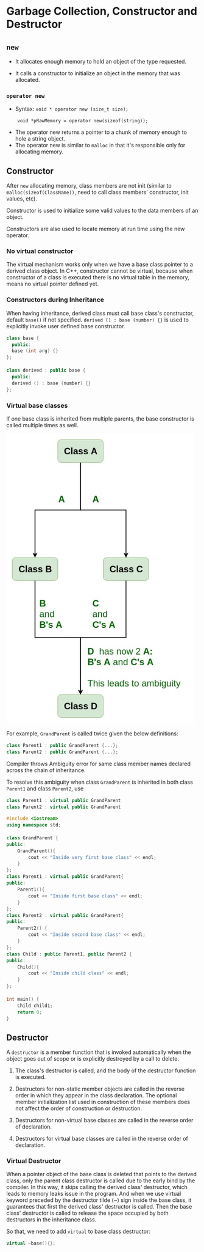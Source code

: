 # Garbage Collection, Constructor and Destructor

## `new`

* It allocates enough memory to hold an object of the type requested.
    
* It calls a constructor to initialize an object in the memory that was allocated.

### `operator new`

* Syntax: `void * operator new (size_t size);`
```
	void *pRawMemory = operator new(sizeof(string));
```

* The operator new returns a pointer to a chunk of memory enough to hole a string object.
* The operator new is similar to `malloc` in that it's responsible only for allocating memory. 

## Constructor

After `new` allocating memory, class members are not init (similar to `malloc(sizeof(ClassName))`, need to call class members' constructor, init values, etc).

Constructor is used to initialize some valid values to the data members of an object.

Constructors are also used to locate memory at run time using the new operator.

### No virtual constructor

The virtual mechanism works only when we have a base class pointer to a derived class object. In C++, constructor cannot be virtual, because when constructor of a class is executed there is no virtual table in the memory, means no virtual pointer defined yet.

### Constructors during Inheritance

When having inheritance, derived class must call base class's constructor, default `base()` if not specified. `derived () : base (number) {}` is used to explicitly invoke user defined base constructor.
```cpp
class base {
  public:
  base (int arg) {}
};

class derived : public base {
  public:
  derived () : base (number) {}
};
```

### Virtual base classes

If one base class is inherited from multiple parents, the base constructor is called multiple times as well. 

![virtual_base_class](imgs/virtual_base_class.png "virtual_base_class")

For example, `GrandParent` is called twice given the below definitions:
```cpp
class Parent1 : public GrandParent {...};
class Parent2 : public GrandParent {...};
```

Compiler throws Ambiguity error for same class member names declared across the chain of inheritance. 

To resolve this ambiguity when class `GrandParent` is inherited in both class `Parent1` and class `Parent2`, use 
```cpp
class Parent1 : virtual public GrandParent
class Parent2 : virtual public GrandParent
```

```cpp
#include <iostream>
using namespace std;

class GrandParent {
public:
	GrandParent(){
		cout << "Inside very first base class" << endl;
	}
};
class Parent1 : virtual public GrandParent{
public:
	Parent1(){
		cout << "Inside first base class" << endl;
	}
};
class Parent2 : virtual public GrandParent{
public:
	Parent2() {
		cout << "Inside second base class" << endl;
	}
};
class Child : public Parent1, public Parent2 {
public:
	Child(){
		cout << "Inside child class" << endl;
	}
};

int main() {
	Child child1;
	return 0;
}  
```

## Destructor

A `destructor` is a member function that is invoked automatically when the object goes out of scope or is explicitly destroyed by a call to delete. 

1. The class's destructor is called, and the body of the destructor function is executed.

2. Destructors for non-static member objects are called in the reverse order in which they appear in the class declaration. The optional member initialization list used in construction of these members does not affect the order of construction or destruction.

3. Destructors for non-virtual base classes are called in the reverse order of declaration.

4. Destructors for virtual base classes are called in the reverse order of declaration.

### Virtual Destructor

When a pointer object of the base class is deleted that points to the derived class, only the parent class destructor is called due to the early bind by the compiler. 
In this way, it skips calling the derived class' destructor, which leads to memory leaks issue in the program. 
And when we use virtual keyword preceded by the destructor tilde (~) sign inside the base class, it guarantees that first the derived class' destructor is called. Then the base class' destructor is called to release the space occupied by both destructors in the inheritance class.

So that, we need to add `virtual` to base class destructor:
```cpp
virtual ~base(){};
```
